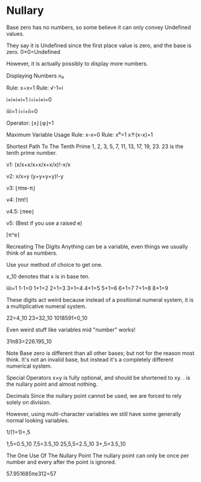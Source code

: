 # Nullary
Base zero has no numbers, so some believe it can only convey Undefined values.

They say it is Undefined since the first place value is zero, and the base is zero.
0×0=Undefined

However, it is actually possibly to display more numbers.

Displaying Numbers
ℵ₀

Rule: x÷x=1
Rule: √-1=i

i×i×i×i=1
i÷i+i×i=0

iiii=1
i÷i+ii=0

Operator: ⌊x⌋
⌊φ⌋=1

Maximum Variable Usage
Rule: x-x=0
Rule: x⁰=1
x↑(x-x)=1

Shortest Path To The Tenth Prime
1, 2, 3, 5, 7, 11, 13, 17, 19, 23.
23 is the tenth prime number.

v1:
(x/x+x/x+x/x+x/x)!-x/x

v2:
x/x=y
(y+y+y+y)!-y

v3:
⌊ππe-π⌋

v4:
⌈ππ!⌉

v4.5:
⌊πee⌋

v5:
(Best if you use a raised e)

⌈π^e⌉

Recreating The Digits
Anything can be a variable, even things we usually think of as numbers.

Use your method of choice to get one.

x_10 denotes that x is in base ten.

iiii=1
1-1=0
1+1=2
2+1=3
3+1=4
4+1=5
5+1=6
6+1=7
7+1=8
8+1=9

These digits act weird because instead of a positional numeral system, it is a multiplicative numeral system.

22=4_10
23=32_10
1018591=0_10

Even weird stuff like variables mid "number" works!

31π83=226.195_10

Note
Base zero is different than all other bases; but not for the reason most think. It's not an invalid base, but instead it's a completely different numerical system.

Special Operators
x×y is fully optional, and should be shortened to xy.
. is the nullary point and almost nothing.

Decimals
Since the nullary point cannot be used, we are forced to rely solely on division.

However, using multi-character variables we still have some generally normal looking variables.

1/(1+1)=,5

1,5=0.5_10
7,5=3.5_10
25,5,5=2.5_10
3+,5=3.5_10

The One Use Of The Nullary Point
The nullary point can only be once per number and every after the point is ignored.

57.951685πe312=57
